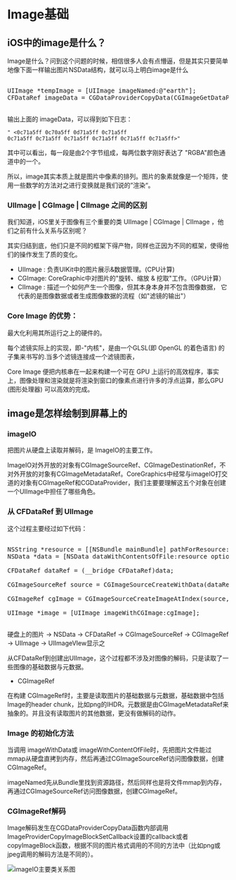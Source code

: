 #  Image基础



## iOS中的image是什么？


Image是什么？问到这个问题的时候，相信很多人会有点懵逼，但是其实只要简单地像下面一样输出图片NSData结构，就可以马上明白image是什么

<pre>

UIImage *tempImage = [UIImage imageNamed:@"earth"];
CFDataRef imageData = CGDataProviderCopyData(CGImageGetDataProvider(tempImage.CGImage));

</pre>

输出上面的 imageData，可以得到如下日志：
```
" <0c71a5ff 0c70a5ff 0d71a5ff 0c71a5ff
0c71a5ff 0c71a5ff 0c71a5ff 0c71a5ff 0c71a5ff 0c71a5ff>"
```

其中可以看出，每一段是由2个字节组成，每两位数字刚好表达了 "RGBA"颜色通道中的一个。

所以，image其实本质上就是图片中像素的排列。图片的象素就像是一个矩阵，使用一些数学的方法对之进行变换就是我们说的”渲染“。

### UIImage | CGImage | CIImage 之间的区别

我们知道，iOS里关于图像有三个重要的类 UIImage | CGImage | CIImage ，他们之前有什么关系与区别呢？

其实归结到底，他们只是不同的框架下得产物，同样也正因为不同的框架，使得他们的操作发生了质的变化。

- UIImage : 负责UIKit中的图片展示&数据管理。(CPU计算)
- CGImage: CoreGraphic中对图片的"旋转、缩放 & 挖取"工作。（GPU计算）
- CIImage : 描述一个如何产生一个图像，但其本身本身并不包含图像数据，
它代表的是图像数据或者生成图像数据的流程（如"滤镜的输出"）

###  Core Image 的优势：

最大化利用其所运行之上的硬件的。

每个滤镜实际上的实现，即-"内核"，是由一个GLSL(即 OpenGL 的着色语言) 的子集来书写的.当多个滤镜连接成一个滤镜图表，

Core Image 便把内核串在一起来构建一个可在 GPU 上运行的高效程序，事实上，图像处理和渲染就是将渲染到窗口的像素点进行许多的浮点运算，那么GPU (图形处理器) 可以高效的完成。



## image是怎样绘制到屏幕上的

### imageIO

把图片从硬盘上读取并解码，是 ImageIO的主要工作。

ImageIO对外开放的对象有CGImageSourceRef、CGImageDestinationRef，不对外开放的对象有CGImageMetadataRef。CoreGraphics中经常与imageIO打交道的对象有CGImageRef和CGDataProvider，我们主要要理解这五个对象在创建一个UIImage中担任了哪些角色。


### 从 CFDataRef 到 UIImage

这个过程主要经过如下代码：

<pre>

NSString *resource = [[NSBundle mainBundle] pathForResource:@"xx" ofType:@"png"];
NSData *data = [NSData dataWithContentsOfFile:resource options:0 error:nil];

CFDataRef dataRef = (__bridge CFDataRef)data;

CGImageSourceRef source = CGImageSourceCreateWithData(dataRef, nil);

CGImageRef cgImage = CGImageSourceCreateImageAtIndex(source, 0, nil);

UIImage *image = [UIImage imageWithCGImage:cgImage];

</pre>


硬盘上的图片 -> NSData -> CFDataRef -> CGImageSourceRef -> CGImageRef -> UIImage -> UIImageVIew显示之

从CFDataRef到创建出UIImage，这个过程都不涉及对图像的解码，只是读取了一些图像的基础数据与元数据。

- CGImageRef

在构建  CGImageRef时，主要是读取图片的基础数据与元数据，基础数据中包括Image的header chunk，比如png的IHDR。元数据是由CGImageMetadataRef来抽象的。并且没有读取图片的其他数据，更没有做解码的动作。


### Image 的初始化方法

当调用 imageWithData或 imageWithContentOfFile时，先把图片文件能过 mmap从硬盘直拷到内存，然后再通过CGImageSourceRef访问图像数据，创建CGImageRef。

imageNamed先从Bundle里找到资源路径，然后同样也是将文件mmap到内存，再通过CGImageSourceRef访问图像数据，创建CGImageRef。


### CGImageRef解码

Image解码发生在CGDataProviderCopyData函数内部调用ImageProviderCopyImageBlockSetCallback设置的callback或者copyImageBlock函数，根据不同的图片格式调用的不同的方法中（比如png或jpeg调用的解码方法是不同的）。

![imageIO主要类关系图](./MDImage/image_imageio.png)










